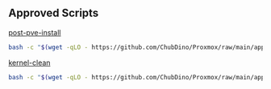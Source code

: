 ## Approved Scripts
[post-pve-install](https://github.com/ChubDino/Proxmox/blob/main/approved/post-pve-install.sh)

```bash
bash -c "$(wget -qLO - https://github.com/ChubDino/Proxmox/raw/main/approved/post-pve-install.sh)"
```
[kernel-clean](https://github.com/ChubDino/Proxmox/blob/main/approved/kernel-clean.sh)
```bash
bash -c "$(wget -qLO - https://github.com/ChubDino/Proxmox/raw/main/approved/kernel-clean.sh)"
```
